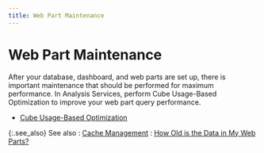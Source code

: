 ```yaml
---
title: Web Part Maintenance
---
```


# Web Part Maintenance


After your database, dashboard, and web parts are set up, there is important  maintenance that should be performed for maximum performance. In Analysis  Services, perform Cube Usage-Based Optimization to improve your web part  query performance.

- [Cube  Usage-Based Optimization]({{site.db_baseurl}}/working-with-the-everest-web-part-wizard/web-part-maintenance/cube_usage-based_optimization_web_part_maintenance_ead.html)



{:.see_also}
See also
: [Cache  Management]({{site.db_baseurl}}/create-and-set-up-the-database-and-dashboard/set-up-the-dashboard/cache_management_set_up_the_dashboard_ead.html)
: [How  Old is the Data in My Web Parts?]({{site.db_baseurl}}/create-and-set-up-the-database-and-dashboard/set-up-the-dashboard/how_old_is_the_data_in_my_web_parts_ead.html)
